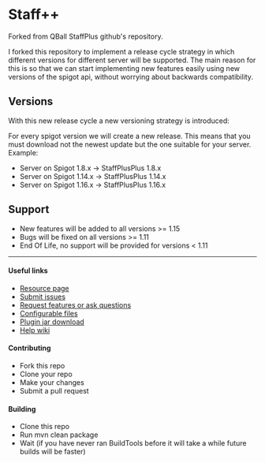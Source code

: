 # Staff++
Forked from QBall StaffPlus github's repository.

I forked this repository to implement a release cycle strategy in which different versions for different server will be supported.
The main reason for this is so that we can start implementing new features easily using new versions of the spigot api, without worrying about backwards compatibility.

## Versions
With this new release cycle a new versioning strategy is introduced:

For every spigot version we will create a new release. This means that you must download not the newest update but the one suitable for your server.
Example:

- Server on Spigot 1.8.x -> StaffPlusPlus 1.8.x
- Server on Spigot 1.14.x -> StaffPlusPlus 1.14.x
- Server on Spigot 1.16.x -> StaffPlusPlus 1.16.x

## Support 
- New features will be added to all versions >= 1.15
- Bugs will be fixed on all versions  >= 1.11
- End Of Life, no support will be provided for versions < 1.11

----
#### Useful links
* [Resource page](https://www.spigotmc.org/resources/staffplusplus.83562/)
* [Submit issues](https://github.com/garagepoort/StaffPlusPlus/issues)
* [Request features or ask questions](https://discord.gg/N6VqtYC)
* [Configurable files](https://github.com/Shortninja66/StaffPlus/wiki/Configurable-files)
* [Plugin jar download](https://www.spigotmc.org/resources/staffplusplus.83562/history)
* [Help wiki](https://github.com/Shortninja66/StaffPlus/wiki)

#### Contributing
* Fork this repo
* Clone your repo
* Make your changes
* Submit a pull request

#### Building
* Clone this repo
* Run mvn clean package
* Wait (if you have never ran BuildTools before it will take a while future builds will be faster)
